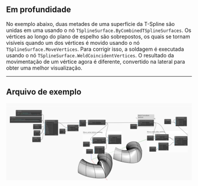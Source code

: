 <!--- Autodesk.DesignScript.Geometry.TSpline.TSplineSurface.WeldCoincidentVertices --->
<!--- UZA22A4OYIXSIP3U5CUGNZ3WBDHIEMOS2MYI5GKTJJJFBTGI5JTA --->
## Em profundidade
No exemplo abaixo, duas metades de uma superfície da T-Spline são unidas em uma usando o nó `TSplineSurface.ByCombinedTSplineSurfaces`. Os vértices ao longo do plano de espelho são sobrepostos, os quais se tornam visíveis quando um dos vértices é movido usando o nó `TSplineSurface.MoveVertices`. Para corrigir isso, a soldagem é executada usando o nó `TSplineSurface.WeldCoincidentVertices`. O resultado da movimentação de um vértice agora é diferente, convertido na lateral para obter uma melhor visualização.
___
## Arquivo de exemplo

![TSplineSurface.WeldCoincidentVertices](./UZA22A4OYIXSIP3U5CUGNZ3WBDHIEMOS2MYI5GKTJJJFBTGI5JTA_img.jpg)
